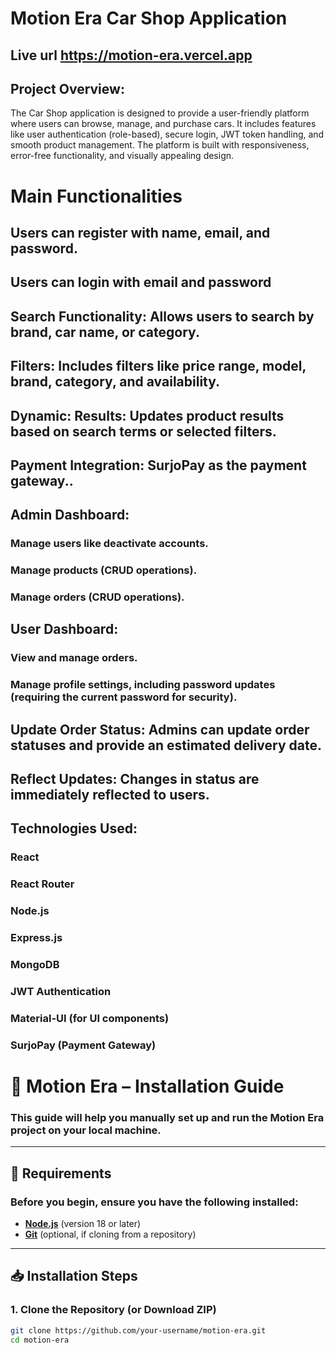 # Motion Era Car Shop Application

## Live url https://motion-era.vercel.app

## Project Overview:

The Car Shop application is designed to provide a user-friendly platform where users can browse, manage, and purchase cars. It includes features like user authentication (role-based), secure login, JWT token handling, and smooth product management. The platform is built with responsiveness, error-free functionality, and visually appealing design.

# Main Functionalities

## Users can register with name, email, and password.

## Users can login with email and password

## Search Functionality: Allows users to search by brand, car name, or category.

## Filters: Includes filters like price range, model, brand, category, and availability.

## Dynamic: Results: Updates product results based on search terms or selected filters.

## Payment Integration: SurjoPay as the payment gateway..

## Admin Dashboard:

### Manage users like deactivate accounts.

### Manage products (CRUD operations).

### Manage orders (CRUD operations).

## User Dashboard:

### View and manage orders.

### Manage profile settings, including password updates (requiring the current password for security).

## Update Order Status: Admins can update order statuses and provide an estimated delivery date.

## Reflect Updates: Changes in status are immediately reflected to users.

## Technologies Used:

### React

### React Router

### Node.js

### Express.js

### MongoDB

### JWT Authentication

### Material-UI (for UI components)

### SurjoPay (Payment Gateway)

# 🚀 Motion Era – Installation Guide

### This guide will help you manually set up and run the **Motion Era** project on your local machine.

---

## 🔧 Requirements

### Before you begin, ensure you have the following installed:

- **[Node.js](https://nodejs.org/)** (version 18 or later)
- **[Git](https://git-scm.com/)** (optional, if cloning from a repository)

---

## 📥 Installation Steps

### 1. Clone the Repository (or Download ZIP)

```bash
git clone https://github.com/your-username/motion-era.git
cd motion-era
```
